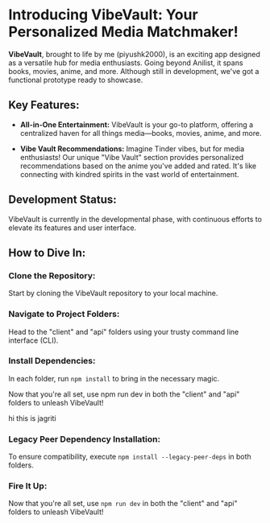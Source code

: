 # Introducing VibeVault: Your Personalized Media Matchmaker!

**VibeVault**, brought to life by me (piyushk2000), is an exciting app designed as a versatile hub for media enthusiasts. Going beyond Anilist, it spans books, movies, anime, and more. Although still in development, we've got a functional prototype ready to showcase.

## Key Features:

- **All-in-One Entertainment:** VibeVault is your go-to platform, offering a centralized haven for all things media—books, movies, anime, and more.

- **Vibe Vault Recommendations:** Imagine Tinder vibes, but for media enthusiasts! Our unique "Vibe Vault" section provides personalized recommendations based on the anime you've added and rated. It's like connecting with kindred spirits in the vast world of entertainment.

## Development Status:

VibeVault is currently in the developmental phase, with continuous efforts to elevate its features and user interface.

## How to Dive In:

### Clone the Repository:

Start by cloning the VibeVault repository to your local machine.

### Navigate to Project Folders:

Head to the "client" and "api" folders using your trusty command line interface (CLI).

### Install Dependencies:

In each folder, run `npm install` to bring in the necessary magic.

Now that you're all set, use npm run dev in both the "client" and "api" folders to unleash VibeVault!


hi this is jagriti
### Legacy Peer Dependency Installation:

To ensure compatibility, execute `npm install --legacy-peer-deps` in both folders.

### Fire It Up:

Now that you're all set, use `npm run dev` in both the "client" and "api" folders to unleash VibeVault!
